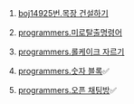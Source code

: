 1. [boj14925번.목장 건설하기](https://www.acmicpc.net/problem/14925)

2. [programmers.미로탈출명령어](https://school.programmers.co.kr/learn/courses/30/lessons/150365)

3. [programmers.롤케이크 자르기](https://school.programmers.co.kr/learn/courses/30/lessons/132265)

4. [programmers.숫자 블록](https://school.programmers.co.kr/learn/courses/30/lessons/12923)✅

5. [programmers.오픈 채팅방](https://school.programmers.co.kr/learn/courses/30/lessons/42888)✅